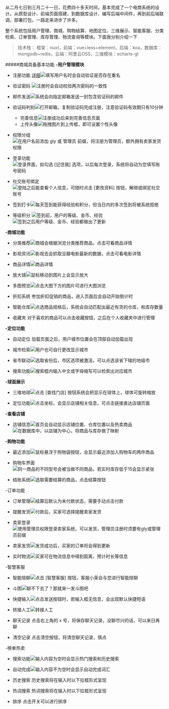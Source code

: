 从二月七日到三月二十一日，花费四十多天时间，基本完成了一个电商系统的设计。从原型设计、前端页面搭建，到数据库设计、编写后端中间件，再到前后端联调，部署打包，一路走来进步了许多。

整个系统包括用户管理、商城、购物结算、地图定位、三维展示、智能客服、分类检索、订单管理、库存管理、物流查询等模块。下面我分别介绍一下

>技术栈：
框架：nuxt，前端：vue+less+element，后端：koa，数据库：mongodb+redis，云端：阿里云OSS，三维模块：echarts-gl

#####商城具备基本功能
**-用户管理模块**


 * 注册功能  [详细]()![填写用户名时会自动验证是否存在重名](https://upload-images.jianshu.io/upload_images/2770403-f9c369052c21721d.png?imageMogr2/auto-orient/strip%7CimageView2/2/w/600)
  


  * 验证密码 ![ 注册时会自动校验两次密码的一致性](https://upload-images.jianshu.io/upload_images/2770403-0868729777cab3d0.png?imageMogr2/auto-orient/strip%7CimageView2/2/w/1240)

  * 邮件发送![系统会向指定邮箱发送一封包含验证码的邮件](https://upload-images.jianshu.io/upload_images/2770403-c7c02808edc5e8ed.png?imageMogr2/auto-orient/strip%7CimageView2/2/w/1240)
* 验证码判别![打开邮箱，复制验证码完成注册，注意验证码有效期只有10分钟](https://upload-images.jianshu.io/upload_images/2770403-4c8128637f015930.png?imageMogr2/auto-orient/strip%7CimageView2/2/w/1240)
  
  * 完善信息![注册成功后来到完善信息页面](https://upload-images.jianshu.io/upload_images/2770403-8b621475eccffad5.png?imageMogr2/auto-orient/strip%7CimageView2/2/w/1240)
  * 上传头像![拖拽图片到上传框，即可设置个性头像](https://upload-images.jianshu.io/upload_images/2770403-ded4898758332fd1.png?imageMogr2/auto-orient/strip%7CimageView2/2/w/1240)
 * 权限分组![在用户名前添加 gly 或 管理员 前缀，将注册为管理员，额外拥有卖家发货权限](https://upload-images.jianshu.io/upload_images/2770403-3c611b1b452a8633.png?imageMogr2/auto-orient/strip%7CimageView2/2/w/1240)

 * 登录功能![登录界面，如勾选 [记住我] 选项，以后每次登录，系统将自动为您填写账号密码](https://upload-images.jianshu.io/upload_images/2770403-7124f2754584b72f.png?imageMogr2/auto-orient/strip%7CimageView2/2/w/1240)
 
  * 社交账号绑定![登陆之后能查看个人信息，可随时点击 [更改资料] 按钮，解绑或绑定社交账号](https://upload-images.jianshu.io/upload_images/2770403-48dc481593c4e2ae.png?imageMogr2/auto-orient/strip%7CimageView2/2/w/1240)
  * 签到打卡![每天签到能获得经验和积分，但当日内的多次签到将被系统拒绝](https://upload-images.jianshu.io/upload_images/2770403-37afa1c694ad753e.png?imageMogr2/auto-orient/strip%7CimageView2/2/w/1240)

  * 等级积分 ![签到前，用户的等级、金币、经验](https://upload-images.jianshu.io/upload_images/2770403-48dc481593c4e2ae.png?imageMogr2/auto-orient/strip%7CimageView2/2/w/1240)![签到之后用户等级、金币、经验都做出了更新](https://upload-images.jianshu.io/upload_images/2770403-08a8885b7d1b58db.png?imageMogr2/auto-orient/strip%7CimageView2/2/w/1240)



**-商城功能**
  * 分类推荐![商城会根据浏览分类推荐商品，点击可看商品详情](https://upload-images.jianshu.io/upload_images/2770403-fbbd20e2bcd75018.png?imageMogr2/auto-orient/strip%7CimageView2/2/w/1240)

  * 影视资讯![影视去会抓取豆瓣电影最新的数据，点击可看电影详情](https://upload-images.jianshu.io/upload_images/2770403-4f8c14e3a5cda8c0.png?imageMogr2/auto-orient/strip%7CimageView2/2/w/1240)

  * 商品详情![商品详情](https://upload-images.jianshu.io/upload_images/2770403-2b2ce83f6548d06a.png?imageMogr2/auto-orient/strip%7CimageView2/2/w/1240)

  * 放大镜![鼠标移动到图片上会显示放大](https://upload-images.jianshu.io/upload_images/2770403-ee61639e0725cb20.png?imageMogr2/auto-orient/strip%7CimageView2/2/w/1240)

  * 多图预览![点击大图下方的图片可进行大图浏览](https://upload-images.jianshu.io/upload_images/2770403-70120fe323b39e35.png?imageMogr2/auto-orient/strip%7CimageView2/2/w/1240)

  * 折扣系统
参加折扣促销的商品，进入页面后会自动开始倒计时
  * 智能仓库![点选商品规格后，系统会自动匹配出最近有货的仓库，和库存数量](https://upload-images.jianshu.io/upload_images/2770403-027b750ca175dc3c.png?imageMogr2/auto-orient/strip%7CimageView2/2/w/1240)

   * 收藏夹
对于喜欢的商品可以点击收藏按钮，之后在个人收藏夹中进行管理

**-定位功能**
  * 自动定位
加载页面之后，用户城市位置会在顶部自动加载出现

  * 城市检索![用户也可自行更改显示城市](https://upload-images.jianshu.io/upload_images/2770403-886de527d49f2360.png?imageMogr2/auto-orient/strip%7CimageView2/2/w/1240)

  * 省市联动![选取省份后，市区选项被激活，可以点选该省下辖的地级市](https://upload-images.jianshu.io/upload_images/2770403-b6366918714d8835.png?imageMogr2/auto-orient/strip%7CimageView2/2/w/1240)

  * 搜索功能![搜索框内输入中文或字母缩写可以检索出对应城市](https://upload-images.jianshu.io/upload_images/2770403-ad086dc5937b2551.png?imageMogr2/auto-orient/strip%7CimageView2/2/w/1240)

**-球面展示**
  * 三维地球![点击 [查找门店] 按钮系统会把显示在球体上，球体可旋转缩放](https://upload-images.jianshu.io/upload_images/2770403-110b7735064f2c8c.png?imageMogr2/auto-orient/strip%7CimageView2/2/w/1240)

  * 定位功能![点击坐标，会显示店铺相关信息，可点击链接直达店铺页面](https://upload-images.jianshu.io/upload_images/2770403-bc81e5941b747f19.png?imageMogr2/auto-orient/strip%7CimageView2/2/w/1240)

**-查看店铺**
* 店铺信息![首页会自动显示店铺位置、仓库位置以及热卖商品](https://upload-images.jianshu.io/upload_images/2770403-1a49e225866db395.png?imageMogr2/auto-orient/strip%7CimageView2/2/w/1240)![在数据库中，以店铺为中心，将商品与库存做了映射](https://upload-images.jianshu.io/upload_images/2770403-744565bb729ff366.png?imageMogr2/auto-orient/strip%7CimageView2/2/w/1240)




 **-购物功能**
  * 最近添加![鼠标悬浮于购物袋按钮，会显示最近添加入购物车的两件商品](https://upload-images.jianshu.io/upload_images/2770403-4bbd870bab9c0526.png?imageMogr2/auto-orient/strip%7CimageView2/2/w/1240)

  * 购物车界面![同一商品的不同型号会被当做不同商品，若实时库存低于15会显示紧张](https://upload-images.jianshu.io/upload_images/2770403-4102220a1d34b611.png?imageMogr2/auto-orient/strip%7CimageView2/2/w/1240)

   * 结账系统![选取需要结算的商品，点击结算按钮](https://upload-images.jianshu.io/upload_images/2770403-1b9d421bfaddfdeb.png?imageMogr2/auto-orient/strip%7CimageView2/2/w/1240)

 -订单功能
  * 订单管理![结算后默认为未付款状态，需要手动点击付款](https://upload-images.jianshu.io/upload_images/2770403-1081c9b659b1d972.png?imageMogr2/auto-orient/strip%7CimageView2/2/w/1240)


  * 提醒发货![付款后，买家可选择提醒卖家发货](https://upload-images.jianshu.io/upload_images/2770403-016390d77e2cbc1b.png?imageMogr2/auto-orient/strip%7CimageView2/2/w/1240)

  * 卖家登录![使用管理员权限登录卖家系统，可以发货，管理员注册时须要有gly或管理员前缀](https://upload-images.jianshu.io/upload_images/2770403-a85ff871b139a6d6.png?imageMogr2/auto-orient/strip%7CimageView2/2/w/1240)
 * 卖家发货![发货成功后，买家的订单将会得到更新](https://upload-images.jianshu.io/upload_images/2770403-60743d72aaac165e.png?imageMogr2/auto-orient/strip%7CimageView2/2/w/1240)


  * 实时物流![买家可在物流信息中得到距离，预计时长等信息](https://upload-images.jianshu.io/upload_images/2770403-dc9bfdad872d6262.png?imageMogr2/auto-orient/strip%7CimageView2/2/w/1240)

 -智慧客服
  * 智能陪聊![点击 [智慧客服] 按钮，客服小茉会与您进行智能陪聊](https://upload-images.jianshu.io/upload_images/2770403-0bdcfce12270946f.png?imageMogr2/auto-orient/strip%7CimageView2/2/w/400)

  * 斗图![聊不下去了？那就来一发斗图吧](https://upload-images.jianshu.io/upload_images/2770403-5d67a2fa891db799.png?imageMogr2/auto-orient/strip%7CimageView2/2/w/400)

  * 快捷输入![点击发送按钮时，若输入框无信息，会出现默认快捷短语](https://upload-images.jianshu.io/upload_images/2770403-9af2f2edc595efb2.png?imageMogr2/auto-orient/strip%7CimageView2/2/w/400)

  * 转接人工![转接人工](https://upload-images.jianshu.io/upload_images/2770403-c0845979fb6edfc0.png?imageMogr2/auto-orient/strip%7CimageView2/2/w/400)

  * 聊天记录
点击右上角的 x 号，将保存聊天记录，没聊尽兴的话，可以来日再聊
  * 清空记录
点击清空按钮，将清空聊天记录，慎点

  -榜单热卖

  * 搜索功能![输入内容为空时会显示热门搜索和历史搜索](https://upload-images.jianshu.io/upload_images/2770403-51ee3c2c656a2e9f.png?imageMogr2/auto-orient/strip%7CimageView2/2/w/1240)

  * 自动完成![输入内容不为空时会显示自动完成词汇](https://upload-images.jianshu.io/upload_images/2770403-2ff25ea916ba5ba3.png?imageMogr2/auto-orient/strip%7CimageView2/2/w/1240)

  * 历史搜索
历史搜索将在输入时以下拉框形式呈现
  * 热词搜索
热词搜索将在输入时以下拉框形式呈现
  * 排序
点击开关可以进行排序
  
    
  
  
   